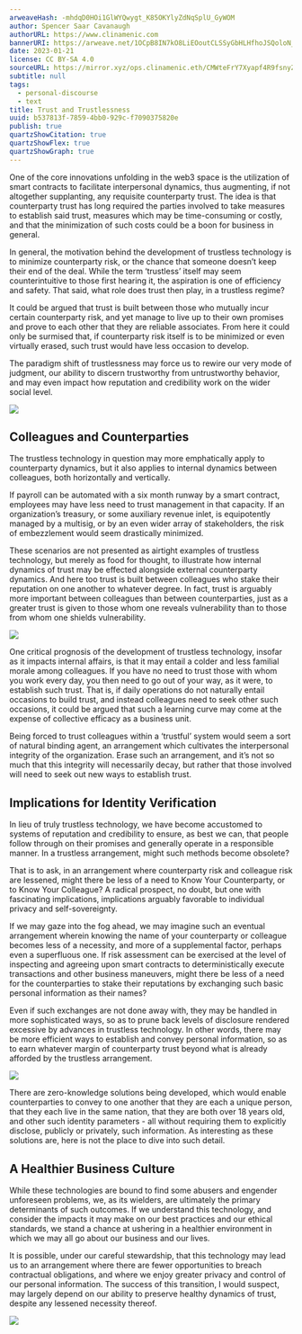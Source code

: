 ```yaml
---
arweaveHash: -mhdqD0HOi1GlWYQwygt_K85OKYlyZdNqSplU_GyWOM
author: Spencer Saar Cavanaugh
authorURL: https://www.clinamenic.com
bannerURI: https://arweave.net/1OCpB8IN7kO8LiEOoutCLSSyGbHLHfhoJSQoloN_Y5g
date: 2023-01-21
license: CC BY-SA 4.0
sourceURL: https://mirror.xyz/ops.clinamenic.eth/CMWteFrY7Xyapf4R9fsnyZYm4Q81VUyWyeBkeo0zzDM
subtitle: null
tags:
  - personal-discourse
  - text
title: Trust and Trustlessness
uuid: b537813f-7859-4bb0-929c-f7090375820e
publish: true
quartzShowCitation: true
quartzShowFlex: true
quartzShowGraph: true
---
```


One of the core innovations unfolding in the web3 space is the utilization of smart contracts to facilitate interpersonal dynamics, thus augmenting, if not altogether supplanting, any requisite counterparty trust. The idea is that counterparty trust has long required the parties involved to take measures to establish said trust, measures which may be time-consuming or costly, and that the minimization of such costs could be a boon for business in general.

In general, the motivation behind the development of trustless technology is to minimize counterparty risk, or the chance that someone doesn’t keep their end of the deal. While the term ‘trustless’ itself may seem counterintuitive to those first hearing it, the aspiration is one of efficiency and safety. That said, what role does trust then play, in a trustless regime?

It could be argued that trust is built between those who mutually incur certain counterparty risk, and yet manage to live up to their own promises and prove to each other that they are reliable associates. From here it could only be surmised that, if counterparty risk itself is to be minimized or even virtually erased, such trust would have less occasion to develop.

The paradigm shift of trustlessness may force us to rewire our very mode of judgment, our ability to discern trustworthy from untrustworthy behavior, and may even impact how reputation and credibility work on the wider social level.

![](https://images.mirror-media.xyz/publication-images/WSiw2baQYqucoaFYWz6xR.png)

## Colleagues and Counterparties

The trustless technology in question may more emphatically apply to counterparty dynamics, but it also applies to internal dynamics between colleagues, both horizontally and vertically.

If payroll can be automated with a six month runway by a smart contract, employees may have less need to trust management in that capacity. If an organization’s treasury, or some auxiliary revenue inlet, is equipotently managed by a multisig, or by an even wider array of stakeholders, the risk of embezzlement would seem drastically minimized.

These scenarios are not presented as airtight examples of trustless technology, but merely as food for thought, to illustrate how internal dynamics of trust may be effected alongside external counterparty dynamics. And here too trust is built between colleagues who stake their reputation on one another to whatever degree. In fact, trust is arguably more important between colleagues than between counterparties, just as a greater trust is given to those whom one reveals vulnerability than to those from whom one shields vulnerability.

![](https://images.mirror-media.xyz/publication-images/Avoe7UiBic7hlpA0IIE3Y.png)

One critical prognosis of the development of trustless technology, insofar as it impacts internal affairs, is that it may entail a colder and less familial morale among colleagues. If you have no need to trust those with whom you work every day, you then need to go out of your way, as it were, to establish such trust. That is, if daily operations do not naturally entail occasions to build trust, and instead colleagues need to seek other such occasions, it could be argued that such a learning curve may come at the expense of collective efficacy as a business unit.

Being forced to trust colleagues within a ‘trustful’ system would seem a sort of natural binding agent, an arrangement which cultivates the interpersonal integrity of the organization. Erase such an arrangement, and it’s not so much that this integrity will necessarily decay, but rather that those involved will need to seek out new ways to establish trust.

## Implications for Identity Verification

In lieu of truly trustless technology, we have become accustomed to systems of reputation and credibility to ensure, as best we can, that people follow through on their promises and generally operate in a responsible manner. In a trustless arrangement, might such methods become obsolete?

That is to ask, in an arrangement where counterparty risk and colleague risk are lessened, might there be less of a need to Know Your Counterparty, or to Know Your Colleague? A radical prospect, no doubt, but one with fascinating implications, implications arguably favorable to individual privacy and self-sovereignty.

If we may gaze into the fog ahead, we may imagine such an eventual arrangement wherein knowing the name of your counterparty or colleague becomes less of a necessity, and more of a supplemental factor, perhaps even a superfluous one. If risk assessment can be exercised at the level of inspecting and agreeing upon smart contracts to deterministically execute transactions and other business maneuvers, might there be less of a need for the counterparties to stake their reputations by exchanging such basic personal information as their names?

Even if such exchanges are not done away with, they may be handled in more sophisticated ways, so as to prune back levels of disclosure rendered excessive by advances in trustless technology. In other words, there may be more efficient ways to establish and convey personal information, so as to earn whatever margin of counterparty trust beyond what is already afforded by the trustless arrangement.

![](https://images.mirror-media.xyz/publication-images/6N7GGgSvuiJt93G_aLO94.png)

There are zero-knowledge solutions being developed, which would enable counterparties to convey to one another that they are each a unique person, that they each live in the same nation, that they are both over 18 years old, and other such identity parameters - all without requiring them to explicitly disclose, publicly or privately, such information. As interesting as these solutions are, here is not the place to dive into such detail.

## A Healthier Business Culture

While these technologies are bound to find some abusers and engender unforeseen problems, we, as its wielders, are ultimately the primary determinants of such outcomes. If we understand this technology, and consider the impacts it may make on our best practices and our ethical standards, we stand a chance at ushering in a healthier environment in which we may all go about our business and our lives.

It is possible, under our careful stewardship, that this technology may lead us to an arrangement where there are fewer opportunities to breach contractual obligations, and where we enjoy greater privacy and control of our personal information. The success of this transition, I would suspect, may largely depend on our ability to preserve healthy dynamics of trust, despite any lessened necessity thereof.

![](https://images.mirror-media.xyz/publication-images/B4IsXkfoRSKdoJBKzLo_n.png)
